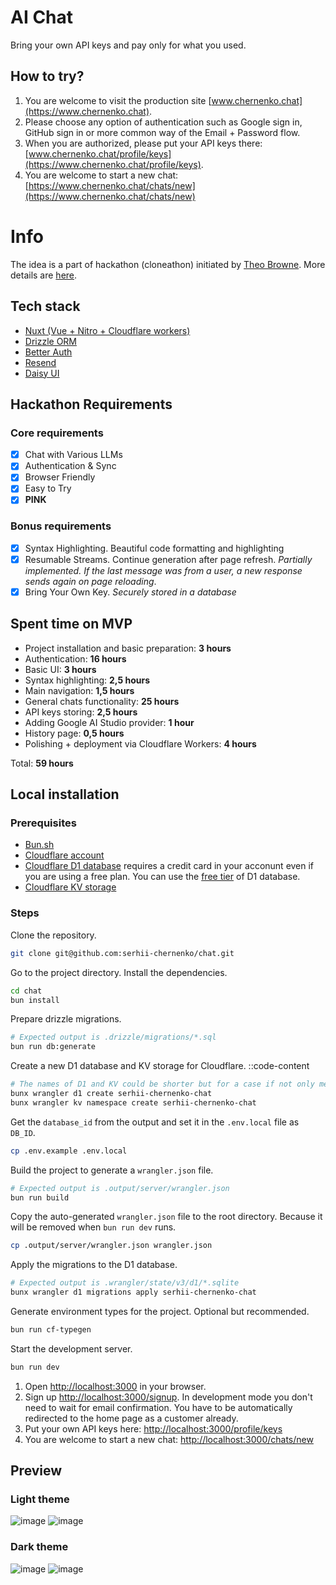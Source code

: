 # AI Chat

Bring your own API keys and pay only for what you used.

## How to try?

1. You are welcome to visit the production site [www.chernenko.chat](https://www.chernenko.chat).
2. Please choose any option of authentication such as Google sign in, GitHub sign in or more common way of the Email + Password flow.
3. When you are authorized, please put your API keys there: [www.chernenko.chat/profile/keys](https://www.chernenko.chat/profile/keys).
4. You are welcome to start a new chat: [https://www.chernenko.chat/chats/new](https://www.chernenko.chat/chats/new)

# Info
The idea is a part of hackathon (cloneathon) initiated by [Theo Browne](https://github.com/t3dotgg). More details are [here](https://x.com/theo/status/1934398749008392655).

## Tech stack

- [Nuxt (Vue + Nitro + Cloudflare workers)](https://nuxt.com/)
- [Drizzle ORM](https://orm.drizzle.team/)
- [Better Auth](https://www.better-auth.com/)
- [Resend](https://resend.com/)
- [Daisy UI](https://daisyui.com/)

## Hackathon Requirements 

### Core requirements

- [x] Chat with Various LLMs
- [x] Authentication & Sync
- [x] Browser Friendly
- [x] Easy to Try
- [x] **PINK** 

### Bonus requirements

- [x] Syntax Highlighting. Beautiful code formatting and highlighting
- [x] Resumable Streams. Continue generation after page refresh. _Partially implemented. If the last message was from a user, a new response sends again on page reloading_.
- [x] Bring Your Own Key. _Securely stored in a database_

## Spent time on MVP

- Project installation and basic preparation: **3 hours**
- Authentication: **16 hours**
- Basic UI: **3 hours**
- Syntax highlighting: **2,5 hours**
- Main navigation: **1,5 hours**
- General chats functionality: **25 hours**
- API keys storing: **2,5 hours**
- Adding Google AI Studio provider: **1 hour**
- History page: **0,5 hours**
- Polishing + deployment via Cloudflare Workers: **4 hours**

Total: **59 hours**

## Local installation

### Prerequisites

- [Bun.sh](https://bun.sh/)
- [Cloudflare account](https://dash.cloudflare.com/)
- [Cloudflare D1 database](https://developers.cloudflare.com/d1/getting-started/) requires a credit card in your acconunt even if you are using a free plan. You can use the [free tier](https://www.cloudflare.com/products/d1/) of D1 database.
- [Cloudflare KV storage](https://developers.cloudflare.com/kv/)
  
### Steps

Clone the repository.

```bash
git clone git@github.com:serhii-chernenko/chat.git
```

Go to the project directory. Install the dependencies.

```bash
cd chat
bun install
```

Prepare drizzle migrations.
```bash
# Expected output is .drizzle/migrations/*.sql
bun run db:generate
```

Create a new D1 database and KV storage for Cloudflare.
::code-content
```bash
# The names of D1 and KV could be shorter but for a case if not only me submitted Cloudflare workers.
bunx wrangler d1 create serhii-chernenko-chat
bunx wrangler kv namespace create serhii-chernenko-chat
```

Get the `database_id` from the output and set it in the `.env.local` file as `DB_ID`.
```bash
cp .env.example .env.local
```

Build the project to generate a `wrangler.json` file.
```bash
# Expected output is .output/server/wrangler.json
bun run build
```

Copy the auto-generated `wrangler.json` file to the root directory. Because it will be removed when `bun run dev` runs.
```bash
cp .output/server/wrangler.json wrangler.json
```

Apply the migrations to the D1 database.
```bash
# Expected output is .wrangler/state/v3/d1/*.sqlite
bunx wrangler d1 migrations apply serhii-chernenko-chat
```

Generate environment types for the project. Optional but recommended.
```bash
bun run cf-typegen
```

Start the development server.
```bash
bun run dev
```

1. Open [http://localhost:3000](http://localhost:3000) in your browser.
2. Sign up [http://localhost:3000/signup](http://localhost:3000/signup). In development mode you don't need to wait for email confirmation. You have to be automatically redirected to the home page as a customer already.
3. Put your own API keys here: [http://localhost:3000/profile/keys](http://localhost:3000/profile/keys)
4. You are welcome to start a new chat: [http://localhost:3000/chats/new](http://localhost:3000/chats/new)

## Preview

### Light theme

![image](https://github.com/user-attachments/assets/1460e9f6-7f68-4cb6-933f-0651d6af00ce)
![image](https://github.com/user-attachments/assets/f80a2f07-52f9-4738-9992-5e0062263444)

### Dark theme

![image](https://github.com/user-attachments/assets/0152dfff-9d83-4333-8b9d-54b31fc51461)
![image](https://github.com/user-attachments/assets/cc49a94f-34bd-469d-adda-106d94c3e041)





